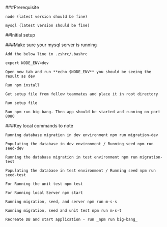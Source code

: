 ###Prerequisite

```node (latest version should be fine)``` 
 
```mysql (latest version should be fine)```  

##Initial setup

###Make sure your mysql server is running

```Add the below line in .zshrc/.bashrc```
 
```export NODE_ENV=dev```

```Open new tab and run **echo $NODE_ENV** you should be seeing the result as dev```

```Run npm install```

```Get setup file from fellow teammates and place it in root directory```

```Run setup file```

```Run npm run big-bang. Then app should be started and running on port 8080```

###Key local commands to note

```Running database migration in dev environment npm run migration-dev```

```Populating the database in dev environment / Running seed npm run seed-dev```

```Running the database migration in test environment npm run migration-test```

```Populating the database in test environment / Running seed npm run seed-test```

```For Running the unit test npm test```

```For Running local Server npm start```

```Running migration, seed, and server npm run m-s-s```

```Running migration, seed and unit test npm run m-s-t```

```Recreate DB and start application - run _npm run big-bang_```


